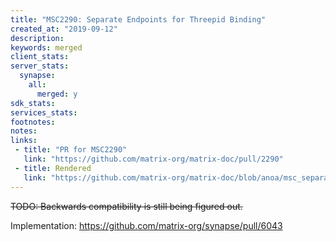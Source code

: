 ```yaml
---
title: "MSC2290: Separate Endpoints for Threepid Binding"
created_at: "2019-09-12"
description:
keywords: merged
client_stats:
server_stats:
  synapse:
    all:
      merged: y
sdk_stats:
services_stats:
footnotes:
notes:
links:
 - title: "PR for MSC2290"
   link: "https://github.com/matrix-org/matrix-doc/pull/2290"
 - title: Rendered
   link: "https://github.com/matrix-org/matrix-doc/blob/anoa/msc_separate_hs_api/proposals/2290-separate-threepid-bind-hs.md"
---
```


~~TODO: Backwards compatibility is still being figured out.~~

Implementation: https://github.com/matrix-org/synapse/pull/6043
